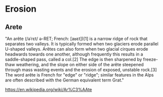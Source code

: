 # Erosion

## Arete

"An arête (/əˈrɛt/ ə-RET; French: [aʁɛt])[1] is a narrow ridge of rock that separates two valleys. It is typically formed when two glaciers erode parallel U-shaped valleys. Arêtes can also form when two glacial cirques erode headwards towards one another, although frequently this results in a saddle-shaped pass, called a col.[2] The edge is then sharpened by freeze-thaw weathering, and the slope on either side of the arête steepened through mass wasting events and the erosion of exposed, unstable rock.[3] The word arête is French for "edge" or "ridge"; similar features in the Alps are often described with the German equivalent term Grat."

https://en.wikipedia.org/wiki/Ar%C3%AAte